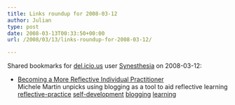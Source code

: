 ```yaml
---
title: Links roundup for 2008-03-12
author: Julian
type: post
date: 2008-03-13T00:33:50+00:00
url: /2008/03/13/links-roundup-for-2008-03-12/

---
```

Shared bookmarks for [del.icio.us][1] user [Synesthesia][2] on 2008-03-12:

  * [Becoming a More Reflective Individual Practitioner][3]  
    Michele Martin unpicks using blogging as a tool to aid reflective learning   
    [reflective-practice][4] [self-development][5] [blogging][6] [learning][7]

 [1]: https://del.icio.us/
 [2]: https://del.icio.us/synesthesia
 [3]: https://michelemartin.typepad.com/thebambooprojectblog//2008/03/incorporating-r.html?b9f3d320
 [4]: https://del.icio.us/synesthesia/reflective-practice
 [5]: https://del.icio.us/synesthesia/self-development
 [6]: https://del.icio.us/synesthesia/blogging
 [7]: https://del.icio.us/synesthesia/learning